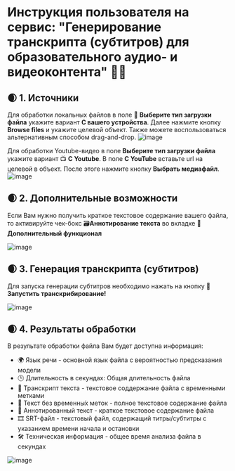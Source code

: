 # Инструкция пользователя на сервис: "Генерирование транскрипта (субтитров) для образовательного аудио- и видеоконтента" 🧑‍🎓

## 🌒 1. Источники
Для обработки локальных файлов в поле 🔽 **Выберите тип загрузки файла** укажите вариант **С вашего устройства**. 
Далее нажмите кнопку **Browse files** и укажите целевой объект. Также можете воспользоваться альтернативным способом drag-and-drop.
![image](https://github.com/mlteamurfu2325/practicum-s1/assets/73106199/0d649d7f-c233-4da6-ad03-6b5f9cc3dd5f)

Для обработки Youtube-видео в поле **Выберите тип загрузки файла** укажите вариант 📺 **С Youtube**.
В поле **С YouTube** вставьте url на целевой в объект. После этоге нажмите кнопку **Выбрать медиафайл**.
![image](https://github.com/mlteamurfu2325/practicum-s1/assets/73106199/53111518-2e59-4c83-aa9b-e3a6a983654c)


## 🌒 2. Дополнительные возможности
Если Вам нужно получить краткое текстовое содержание вашего файла, то активируйте чек-бокс 🗃️**Аннотирование текста** во вкладке 🔎 **Дополнительный функционал**

![image](https://github.com/mlteamurfu2325/practicum-s1/assets/73106199/023469fa-3a9d-49e9-9182-d24a0a66a6da)


## 🌒 3. Генерация транскрипта (субтитров)
Для запуска генерации субтитров необходимо нажать на кнопку 🏁 **Запустить транскрибирование!**

![image](https://github.com/mlteamurfu2325/practicum-s1/assets/73106199/bde018f2-9c40-46f1-9ab2-f4df4ab91072)


## 🌒 4. Результаты обработки
В результате обработки файла Вам будет доступна информация:
* 🌍 Язык речи - основной язык файла с вероятностью предсказания модели
* 🕒 Длительность в секундах: Общая длительность файла
* 📜 Транскрипт текста - текстовое соддержание файла с временными метками
* 📖 Текст без временны́х меток - полное текстовое содержание файла
* 🔎 Аннотированный текст - краткое текстовое содержание файла
* 🎞️ SRT-файл - текстовый файл, содержащий титры/субтитры с указанием времени начала и остановки
* 🛠 Техническая информация - общее время анализа файла в секундах

![image](https://github.com/mlteamurfu2325/practicum-s1/assets/73106199/5431efca-1987-4733-92d9-a0b6aa9cf410)




